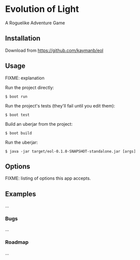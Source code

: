 # Evolution of Light

A Roguelike Adventure Game

## Installation

Download from https://github.com/kaymanb/eol

## Usage

FIXME: explanation

Run the project directly:

    $ boot run

Run the project's tests (they'll fail until you edit them):

    $ boot test

Build an uberjar from the project:

    $ boot build

Run the uberjar:

    $ java -jar target/eol-0.1.0-SNAPSHOT-standalone.jar [args]

## Options

FIXME: listing of options this app accepts.

## Examples

...

### Bugs

...

### Roadmap

...

